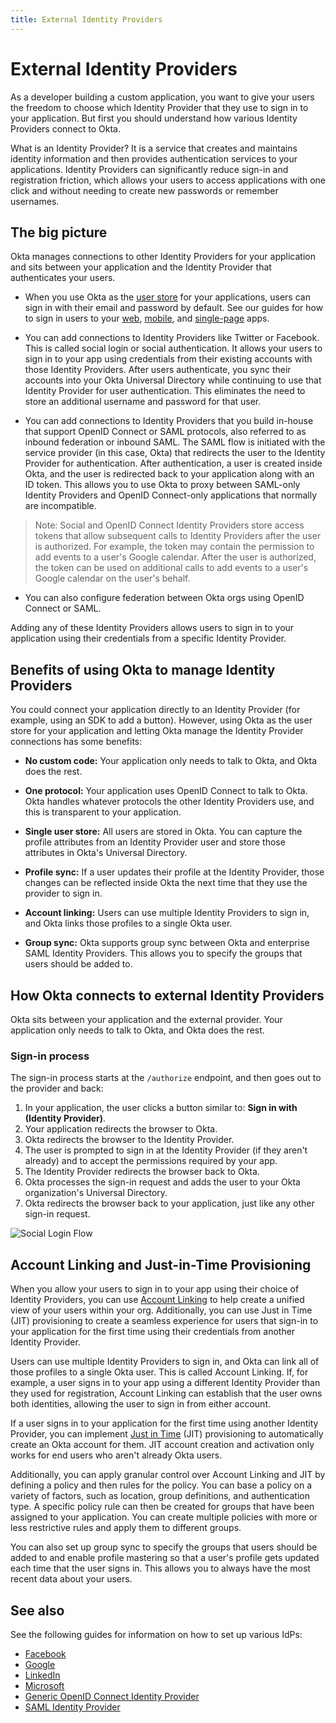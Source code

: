 ```yaml
---
title: External Identity Providers
---
```

# External Identity Providers
As a developer building a custom application, you want to give your users the freedom to choose which Identity Provider that they use to sign in to your application. But first you should understand how various Identity Providers connect to Okta. 

What is an Identity Provider? It is a service that creates and maintains identity information and then provides authentication services to your applications. Identity Providers can significantly reduce sign-in and registration friction, which allows your users to access applications with one click and without needing to create new passwords or remember usernames. 

## The big picture
Okta manages connections to other Identity Providers for your application and sits between your application and the Identity Provider that authenticates your users. 

* When you use Okta as the [user store](https://developer.okta.com/product/user-management/) for your applications, users can sign in with their email and password by default. See our guides for how to sign in users to your [web](/docs/guides/sign-into-web-app/), [mobile](/docs/guides/sign-into-mobile-app/), and [single-page](/docs/guides/sign-into-spa/) apps.

* You can add connections to Identity Providers like Twitter or Facebook. This is called social login or social authentication. It allows your users to sign in to your app using credentials from their existing accounts with those Identity Providers. After users authenticate, you sync their accounts into your Okta Universal Directory while continuing to use that Identity Provider for user authentication. This eliminates the need to store an additional username and password for that user. 

* You can add connections to Identity Providers that you build in-house that support OpenID Connect or SAML protocols, also referred to as inbound federation or inbound SAML. The SAML flow is initiated with the service provider (in this case, Okta) that redirects the user to the Identity Provider for authentication. After authentication, a user is created inside Okta, and the user is redirected back to your application along with an ID token. This allows you to use Okta to proxy between SAML-only Identity Providers and OpenID Connect-only applications that normally are incompatible. 

> Note: Social and OpenID Connect Identity Providers store access tokens that allow subsequent calls to Identity Providers after the user is authorized. For example, the token may contain the permission to add events to a user's Google calendar. After the user is authorized, the token can be used on additional calls to add events to a user's Google calendar on the user's behalf. 

* You can also configure federation between Okta orgs using OpenID Connect or SAML. 

Adding any of these Identity Providers allows users to sign in to your application using their credentials from a specific Identity Provider. 

## Benefits of using Okta to manage Identity Providers
You could connect your application directly to an Identity Provider (for example, using an SDK to add a button). However, using Okta as the user store for your application and letting Okta manage the Identity Provider connections has some benefits:

* **No custom code:** Your application only needs to talk to Okta, and Okta does the rest. 

* **One protocol:** Your application uses OpenID Connect to talk to Okta. Okta handles whatever protocols the other Identity Providers use, and this is transparent to your application.

* **Single user store:** All users are stored in Okta. You can capture the profile attributes from an Identity Provider user and store those attributes in Okta's Universal Directory.

* **Profile sync:**  If a user updates their profile at the Identity Provider, those changes can be reflected inside Okta the next time that they use the provider to sign in.

* **Account linking:** Users can use multiple Identity Providers to sign in, and Okta links those profiles to a single Okta user.

* **Group sync:** Okta supports group sync between Okta and enterprise SAML Identity Providers. This allows you to specify the groups that users should be added to. 

## How Okta connects to external Identity Providers
Okta sits between your application and the external provider. Your application only needs to talk to Okta, and Okta does the rest.

### Sign-in process
The sign-in process starts at the `/authorize` endpoint, and then goes out to the provider and back:

1. In your application, the user clicks a button similar to: **Sign in with (Identity Provider)**.
2. Your application redirects the browser to Okta.
3. Okta redirects the browser to the Identity Provider.
4. The user is prompted to sign in at the Identity Provider (if they aren't already) and to accept the permissions required by your app.
5. The Identity Provider redirects the browser back to Okta.
6. Okta processes the sign-in request and adds the user to your Okta organization's Universal Directory.
7. Okta redirects the browser back to your application, just like any other sign-in request.

![Social Login Flow](/img/social_login_flow.png "Social Login Flow")

<!-- Source for image. Generated using http://www.plantuml.com/plantuml/uml/

@startuml
skinparam monochrome true

participant "Okta" as ok
participant "User Agent" as ua
participant "Social Identity Provider" as idp

ua -> ok: Get /oauth2/v1/authorize
ok -> ua: 302 to IdP's Authorize Endpoint + state
ua -> idp: GET IdP's Authorize Endpoint + state
ua <-> idp: User authenticates
idp -> ua: 302 to /oauth2/v1/authorize/callback + state  + code
ua -> ok: GET /oauth2/v1/authorize/callback + state  + code
ok -> ua: 302 to redirect_uri
@enduml
-->

## Account Linking and Just-in-Time Provisioning
When you allow your users to sign in to your app using their choice of Identity Providers, you can use [Account Linking](https://help.okta.com/en/prod/okta_help_CSH.htm#ext_match-user) to help create a unified view of your users within your org. Additionally, you can use Just in Time (JIT) provisioning to create a seamless experience for users that sign-in to your application for the first time using their credentials from another Identity Provider.

Users can use multiple Identity Providers to sign in, and Okta can link all of those profiles to a single Okta user. This is called Account Linking. If, for example, a user signs in to your app using a different Identity Provider than they used for registration, Account Linking can establish that the user owns both identities, allowing the user to sign in from either account.

If a user signs in to your application for the first time using another Identity Provider, you can implement [Just in Time](https://help.okta.com/en/prod/okta_help_CSH.htm#ext_Identity_Providers) (JIT) provisioning to automatically create an Okta account for them. JIT account creation and activation only works for end users who aren't already Okta users.

Additionally, you can apply granular control over Account Linking and JIT by defining a policy and then rules for the policy. You can base a policy on a variety of factors, such as location, group definitions, and authentication type. A specific policy rule can then be created for groups that have been assigned to your application. You can create multiple policies with more or less restrictive rules and apply them to different groups.

You can also set up group sync to specify the groups that users should be added to and enable profile mastering so that a user's profile gets updated each time that the user signs in. This allows you to always have the most recent data about your users. 

## See also
See the following guides for information on how to set up various IdPs:

* [Facebook](/docs/guides/sign-in-with-facebook/)
* [Google](/docs/guides/sign-in-with-google/)
* [LinkedIn](/docs/guides/sign-in-with-linkedin/)
* [Microsoft](/docs/guides/sign-in-with-microsoft/)
* [Generic OpenID Connect Identity Provider](/docs/guides/federate-with-oidc/overview/)
* [SAML Identity Provider](/docs/guides/add-saml-idp/)